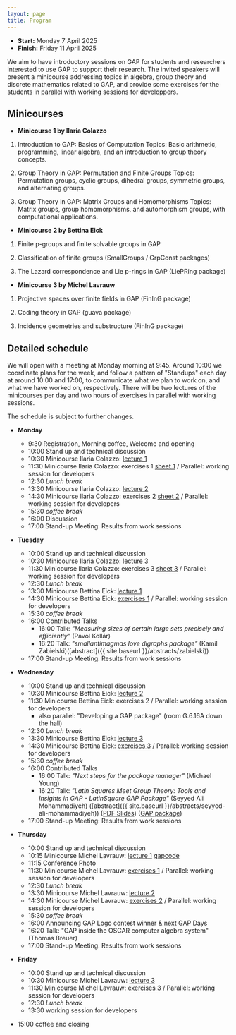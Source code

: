 ```yaml
---
layout: page
title: Program
---
```



* __Start:__ Monday 7 April 2025 <!-- , 9:00 UTC -->
* __Finish:__ Friday 11 April 2025

We aim to have introductory sessions on GAP for students and researchers interested to use GAP to support their research. The invited speakers will present a minicourse addressing topics in algebra, group theory and discrete mathematics related to GAP, and provide some exercises for the students in parallel with working sessions for developpers. 

<!--
But we are looking for more talks, so please <a href="mailto:{{site.email}}">contact us via email</a> and let us know if you would like to give a talk about your research! We welcome talks about computational mathematics research, which utilised GAP.-->

## Minicourses

- **Minicourse 1 by Ilaria Colazzo**

1. Introduction to GAP: Basics of Computation
Topics: Basic arithmetic, programming, linear algebra, and an introduction to group theory concepts.

2. Group Theory in GAP: Permutation and Finite Groups
Topics: Permutation groups, cyclic groups, dihedral groups, symmetric groups, and alternating groups.

3. Group Theory in GAP: Matrix Groups and Homomorphisms
Topics: Matrix groups, group homomorphisms, and automorphism groups, with computational applications.

- **Minicourse 2 by Bettina Eick**

1. Finite p-groups and finite solvable groups in GAP

2. Classification of finite groups (SmallGroups / GrpConst packages)

3. The Lazard correspondence and Lie p-rings in GAP (LiePRing package)

- **Minicourse 3 by Michel Lavrauw**

1. Projective spaces over finite fields in GAP (FinInG package)

2. Coding theory in GAP (guava package)

3. Incidence geometries and substructure (FinInG package)


## Detailed schedule

We will open with a meeting at Monday morning at 9:45. Around 10:00 we coordinate plans for the week,
and follow a pattern of "Standups" each day at around 10:00 and 17:00, to
communicate what we plan to work on, and what we have worked on, respectively. There will be two lectures of the minicourses per day 
and two hours of exercises in parallel with working sessions. 

The schedule is subject to further changes. 
- **Monday**

  - 9:30 Registration, Morning coffee, Welcome and opening
  - 10:00 Stand up and technical discussion
  - 10:30 Minicourse Ilaria Colazzo: [lecture 1](https://www.ilariacolazzo.info/gap/slides/lecture1.html)
  - 11:30 Minicourse Ilaria Colazzo: exercises 1 [sheet 1](https://www.ilariacolazzo.info/gap/tutorials/sheet1/) / Parallel: working session for developers
  - 12:30 *Lunch break*
  - 13:30 Minicourse Ilaria Colazzo: [lecture 2](https://www.ilariacolazzo.info/gap/slides/lecture2.html)
  - 14:30 Minicourse Ilaria Colazzo: exercises 2 [sheet 2](https://www.ilariacolazzo.info/gap/tutorials/sheet2/) / Parallel: working session for developers
  - 15:30 *coffee break*
  - 16:00 Discussion
  - 17:00 Stand-up Meeting: Results from work sessions

- **Tuesday**

  - 10:00 Stand up and technical discussion
  - 10:30 Minicourse Ilaria Colazzo: [lecture 3](https://www.ilariacolazzo.info/gap/slides/lecture3.html)
  - 11:30 Minicourse Ilaria Colazzo: exercises 3 [sheet 3](https://www.ilariacolazzo.info/gap/tutorials/sheet3/) / Parallel: working session for developers
  - 12:30 *Lunch break*
  - 13:30 Minicourse Bettina Eick: [lecture 1](bettina.pdf)
  - 14:30 Minicourse Bettina Eick: [exercises 1](bettinaexercise1.pdf)  / Parallel: working session for developers
  - 15:30 *coffee break*
  - 16:00 Contributed Talks
    - 16:00 Talk: *"Measuring sizes of certain large sets precisely and efficiently"* (Pavol Kollár)
    - 16:20 Talk: *"smallantimagmas love digraphs package"* (Kamil Zabielski)([abstract]({{ site.baseurl }}/abstracts/zabielski))
  - 17:00 Stand-up Meeting: Results from work sessions

- **Wednesday**

  - 10:00 Stand up and technical discussion
  - 10:30 Minicourse Bettina Eick: [lecture 2](bettina2.pdf)
  - 11:30 Minicourse Bettina Eick: exercises 2 / Parallel: working session for developers
      - also parallel: "Developing a GAP package" (room G.6.16A down the hall)
  - 12:30 *Lunch break*
  - 13:30 Minicourse Bettina Eick: [lecture 3](bettina3.pdf)
  - 14:30 Minicourse Bettina Eick: [exercises 3](bettinaexercise3.pdf) / Parallel: working session for developers
  - 15:30 *coffee break*
  - 16:00 Contributed Talks
    - 16:00 Talk: *"Next steps for the package manager"* (Michael Young)
    - 16:20 Talk: *"Latin Squares Meet Group Theory: Tools and Insights in GAP - LatinSquare GAP Package"* (Seyyed Ali Mohammadiyeh) ([abstract]({{ site.baseurl }}/abstracts/seyyed-ali-mohammadiyeh)) ([PDF Slides](https://github.com/BaseMax/gap-days-2025/blob/main/gap-days-2025.pdf)) ([GAP package](https://github.com/BaseMax/LatinSquareGAP))
  - 17:00 Stand-up Meeting: Results from work sessions

- **Thursday**

  - 10:00 Stand up and technical discussion
  - 10:15 Minicourse Michel Lavrauw: [lecture 1](https://mlavrauw.github.io/https://mlavrauw.github.io/GapDaysSpring2025/1_lecture_ML.pdf) [gapcode](https://mlavrauw.github.io/GapDaysSpring2025/1_gapcode_ML.g)
  - 11:15 Conference Photo
  - 11:30 Minicourse Michel Lavrauw: [exercises 1](https://mlavrauw.github.io/GapDaysSpring2025/1_exercises_ML.pdf) / Parallel: working session for developers
  - 12:30 *Lunch break*
  - 13:30 Minicourse Michel Lavrauw: [lecture 2](https://mlavrauw.github.io/GapDaysSpring2025/2_lecture_ML.pdf)
  - 14:30 Minicourse Michel Lavrauw: [exercises 2](https://mlavrauw.github.io/GapDaysSpring2025/2_exercises_ML.pdf) / Parallel: working session for developers
  - 15:30 *coffee break*
  - 16:00 Announcing GAP Logo contest winner & next GAP Days
  - 16:20 Talk: "GAP inside the OSCAR computer algebra system" (Thomas Breuer)
  - 17:00 Stand-up Meeting: Results from work sessions

- **Friday**

  - 10:00 Stand up and technical discussion
  - 10:30 Minicourse Michel Lavrauw: [lecture 3](https://mlavrauw.github.io/GapDaysSpring2025/3_lecture_ML.pdf)
  - 11:30 Minicourse Michel Lavrauw: [exercises 3](https://mlavrauw.github.io/GapDaysSpring2025/3_exercises_ML.pdf) / Parallel: working session for developers
  - 12:30 *Lunch break*
  - 13:30 working session for developers
<!--  - 14:30 Minicourse Michel Lavrauw: exercises 3 / Parallel: working session for developers -->
  - 15:00 coffee and closing
